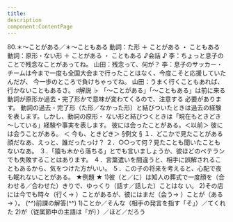 ```yaml
---
title:
description
component:ContentPage
---
```



80.＊～ことがある／＊～こともある
動詞：た形 ＋ ことがある ・ こともある
動詞：原形・ない形 ＋ ことがある ・ こともある
♪会話 ♪
李：ちょっと息子のことで残念なことがあってね。 山田：残念って、何が？
李：息子のサッカー・チームは今まで一度も全国大会まで行ったことはなく、今度こそと応援していたんだが、 今一歩のところで負けちゃってね。
山田：うまく行くこともあれば、行かないこともあるさ。
♯解説 ♭
「～ことがある」「～こともある」は前に来る動詞が原形か過去・完了形かで意味が変わてくるので、注意する 必要があります。
動詞の過去・完了形（た形／なかった形）と結びついたときは過去の経験を表します。しかし、動詞の原形・ ない形と結びつくときは「現在もときどき～している」経験や事実を表します。
彼には会ったことがある。＜以前＞ 彼には会うことがある。 ＜ 今も、ときどき＞
§例文 §
１．どこかで見たことがある顔だなあ、えっと、誰だったっけ？
２．○○って何？見たことも聞いたこともないなあ。
３．「猿も木から落ちる」とでも言いましょうか、彼ほどのベテランでも失敗することはあります。
４．言葉遣いを間違うと、相手に誤解されることもあるから、気をつけた方がいい。
５．この子の将来を考えると、心配で夜も眠れないことがある。
★例題 ★
1)彼（と／に）は知人の葬式で一度顔を（合わせる／合わせた）きりで、ゆっくり（話す／話した）ことはな
い。
2)その店には今でも時々（行く→ ）ことがあるが、彼にはまだ（会う→ ）ことが（ある→ ）。
(^^)前課の解答(^^)
1)ことか／そんな（相手の発言を指す「そ」）／てくれた
2)が（従属節中の主語は「が｝）／ほど／だろう
